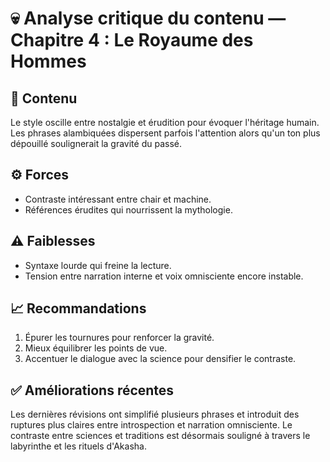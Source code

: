 # 💀 Analyse critique du contenu — Chapitre 4 : Le Royaume des Hommes

## 🧠 Contenu
Le style oscille entre nostalgie et érudition pour évoquer l'héritage humain. Les phrases alambiquées dispersent parfois l'attention alors qu'un ton plus dépouillé soulignerait la gravité du passé.

## ⚙️ Forces
- Contraste intéressant entre chair et machine.
- Références érudites qui nourrissent la mythologie.

## ⚠️ Faiblesses
- Syntaxe lourde qui freine la lecture.
- Tension entre narration interne et voix omnisciente encore instable.

## 📈 Recommandations
1. Épurer les tournures pour renforcer la gravité.
2. Mieux équilibrer les points de vue.
3. Accentuer le dialogue avec la science pour densifier le contraste.

## ✅ Améliorations récentes
Les dernières révisions ont simplifié plusieurs phrases et introduit des ruptures plus claires entre introspection et narration omnisciente.
Le contraste entre sciences et traditions est désormais souligné à travers le labyrinthe et les rituels d'Akasha.
